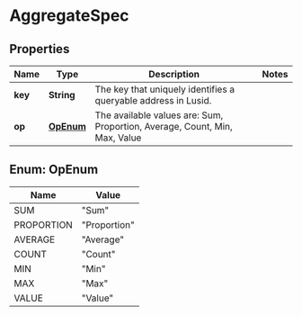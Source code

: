 

# AggregateSpec

## Properties

Name | Type | Description | Notes
------------ | ------------- | ------------- | -------------
**key** | **String** | The key that uniquely identifies a queryable address in Lusid. | 
**op** | [**OpEnum**](#OpEnum) | The available values are: Sum, Proportion, Average, Count, Min, Max, Value | 



## Enum: OpEnum

Name | Value
---- | -----
SUM | &quot;Sum&quot;
PROPORTION | &quot;Proportion&quot;
AVERAGE | &quot;Average&quot;
COUNT | &quot;Count&quot;
MIN | &quot;Min&quot;
MAX | &quot;Max&quot;
VALUE | &quot;Value&quot;



